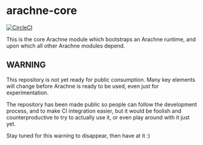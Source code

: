 # arachne-core

[![CircleCI](https://circleci.com/gh/arachne-framework/arachne-core.svg?style=svg)](https://circleci.com/gh/arachne-framework/arachne-core)

This is the core Arachne module which bootstraps an Arachne runtime,
and upon which all other Arachne modules depend.

## WARNING

This repository is not yet ready for public consumption. Many key
elements will change before Arachne is ready to be used, even just for
experimentation.

The repository has been made public so people can follow the
development process, and to make CI integration easier, but it would
be foolish and counterproductive to try to actually use it, or even
play around with it just yet.

Stay tuned for this warning to disappear, then have at it :)

